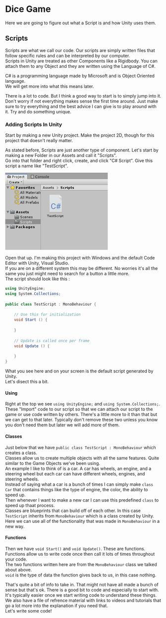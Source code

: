 # Dice Game

Here we are going to figure out what a Script is and how Unity uses them.

## Scripts

Scripts are what we call our code. Our scripts are simply written files that follow specific rules and can be interpreted by our computer.\
Scripts in Unity are treated as other Components like a Rigidbody. You can attach them to any Object and they are written using the Language of C#.

C# is a programming language made by Microsoft and is Object Oriented language.\
We will get more into what this means later.

There is a lot to code. But I think a good way to start is to simply jump into it. Don't worry if not everything makes sense the first time around. Just make sure to try everything and the best advice I can give is to play around with it. Try and do something unique.

### Adding Scripts In Unity

Start by making a new Unity project. Make the project 2D, though for this project that doesn't really matter.

As stated before, Scripts are just another type of component. Let's start by making a new Folder in our Assets and call it "Scripts".\
Go into that folder and right click, create, and click "C# Script". Give this script a name like "TestScript". 

![ScriptInFolder](Images/ScriptInFolder.JPG)

Open that up. I'm making this project with Windows and the default Code Editor with Unity, Visual Studio.\
If you are on a different system this may be different. No worries it's all the same you just might need to search for a button a little more.\
The script should look like this :

```csharp
using UnityEngine;
using System.Collections;

public class TestScript : MonoBehaviour {

	// Use this for initialization
	void Start () {
	
	}
	
	// Update is called once per frame
	void Update () {
	
	}
}
```

What you see here and on your screen is the default script generated by Unity.\
Let's disect this a bit.

#### Using

Right at the top we see `using UnityEngine;` and `using System.Collections;`. These "Import" code to our script so that we can attach our script to the game or use code written by others. There's a little more to it than that but we can get to that later. Typically don't remove these two unless you know you don't need them but later we will add more of them.

#### Classes

Just below that we have `public class TestScript : MonoBehaviour` which creates a class.\
Classes allow us to create multiple objects with all the same features. Quite similar to the Game Objects we've been using.\
An example I like to think of is a car. A car has wheels, an engine, and a steering wheel but each car can have different wheels, engines, and steering wheels.\
Instead of saying what a car is a bunch of times I can simply make `class Car` that contains things like the type of engine, the color, the ability to speed up.\
Then whenever I want to make a new car I can use this predefined `class` to speed up thaat process.\
Classes are blueprints that can build off of each other. In this case `TestScript` inherits from `MonoBehaviour` which is a class created by Unity.\
Here we can use all of the functionality that was made in `MonoBehaviour` in a new way.

#### Functions

Then we have `void Start()` and `void Update()`. These are functions. Functions allow us to write code once then call it lots of times throughout your code.\
The two functions written here are from the `MonoBehaviour` class we talked about above.\
`void` is the type of data the function gives back to us, in this case nothing.

That's quite a bit of info to take in. That might not have all made a bunch of sense but that's ok. There is a good bit to code and especially to start with. It's typically easier once we start writing code to understand these things.\
We also have a file of refrence material with links to videos and tutorials that go a lot more into the explanation if you need that.\
Let's write some code!
